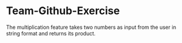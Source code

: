 # Team-Github-Exercise
The multiplication feature takes two numbers as input from the user in string format and returns its product.
